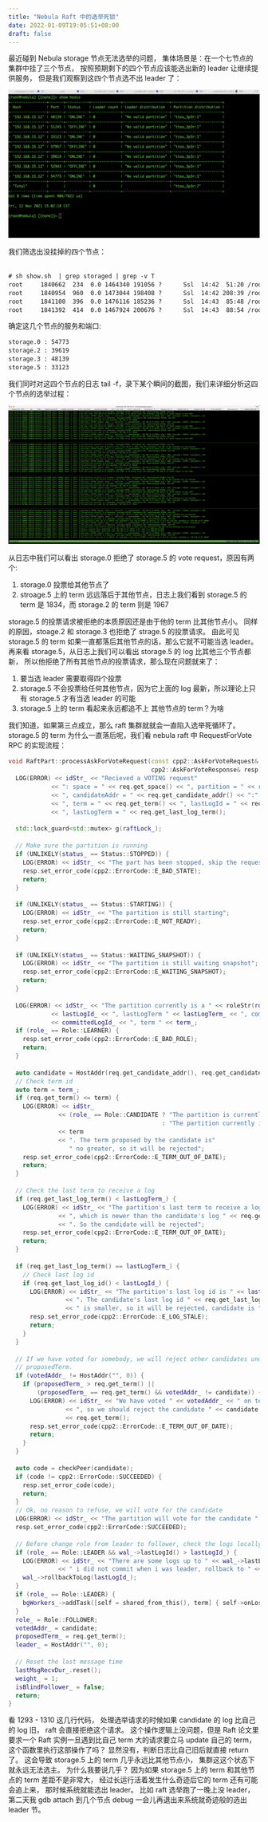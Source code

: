 ```yaml
---
title: "Nebula Raft 中的选举死锁"
date: 2022-01-09T19:05:51+08:00
draft: false
---
```


最近碰到 Nebula storage 节点无法选举的问题，
集体场景是：在一个七节点的集群中挂了三个节点，
按照预期剩下的四个节点应该能选出新的 leader 让继续提供服务，
但是我们观察到这四个节点选不出 leader 了：

![noleader](/images/raft-election/noleader.jpg)

我们筛选出没挂掉的四个节点：

```txt

# sh show.sh  | grep storaged | grep -v T
root     1840662  234  0.0 1464340 191056 ?      Ssl  14:42  51:20 /root/src/nebula/build/bin/nebula-storaged --flagfile /data/src/ntest/test/etc/nebula-storaged.conf --pid_file /data/src/ntest/test/pids/nebula-storaged.pid.0 --meta_server_addrs 192.168.15.12:9559 --heartbeat_interval_secs 1 --raft_heartbeat_interval_secs 1 --wal_ttl 259200 --clean_wal_interval_secs 259200 --minloglevel 2 --log_dir /data/src/ntest/test/logs/storaged.0 --local_ip 192.168.15.12 --port 54773 --ws_http_port 55577 --ws_h2_port 47925 --data_path /data/src/ntest/test/data/storaged.0
root     1840954  960  0.0 1473044 198408 ?      Ssl  14:42 208:39 /root/src/nebula/build/bin/nebula-storaged --flagfile /data/src/ntest/test/etc/nebula-storaged.conf --pid_file /data/src/ntest/test/pids/nebula-storaged.pid.2 --meta_server_addrs 192.168.15.12:9559 --heartbeat_interval_secs 1 --raft_heartbeat_interval_secs 1 --wal_ttl 259200 --clean_wal_interval_secs 259200 --minloglevel 2 --log_dir /data/src/ntest/test/logs/storaged.2 --local_ip 192.168.15.12 --port 39619 --ws_http_port 38621 --ws_h2_port 44865 --data_path /data/src/ntest/test/data/storaged.2
root     1841100  396  0.0 1476116 185236 ?      Ssl  14:43  85:48 /root/src/nebula/build/bin/nebula-storaged --flagfile /data/src/ntest/test/etc/nebula-storaged.conf --pid_file /data/src/ntest/test/pids/nebula-storaged.pid.3 --meta_server_addrs 192.168.15.12:9559 --heartbeat_interval_secs 1 --raft_heartbeat_interval_secs 1 --wal_ttl 259200 --clean_wal_interval_secs 259200 --minloglevel 2 --log_dir /data/src/ntest/test/logs/storaged.3 --local_ip 192.168.15.12 --port 48139 --ws_http_port 51591 --ws_h2_port 54371 --data_path /data/src/ntest/test/data/storaged.3
root     1841392  414  0.0 1467924 200676 ?      Ssl  14:43  88:54 /root/src/nebula/build/bin/nebula-storaged --flagfile /data/src/ntest/test/etc/nebula-storaged.conf --pid_file /data/src/ntest/test/pids/nebula-storaged.pid.5 --meta_server_addrs 192.168.15.12:9559 --heartbeat_interval_secs 1 --raft_heartbeat_interval_secs 1 --wal_ttl 259200 --clean_wal_interval_secs 259200 --minloglevel 2 --log_dir /data/src/ntest/test/logs/storaged.5 --local_ip 192.168.15.12 --port 33123 --ws_http_port 46329 --ws_h2_port 51909 --data_path /data/src/ntest/test/data/storaged.5
```

确定这几个节点的服务和端口:

```txt
storage.0 : 54773
storage.2 : 39619
storage.3 : 48139
storage.5 : 33123
```

我们同时对这四个节点的日志 tail -f，录下某个瞬间的截图，我们来详细分析这四个节点的选举过程：

![election log](/images/raft-election/election-log.jpg)

从日志中我们可以看出 storage.0 拒绝了 storage.5 的 vote request，原因有两个:

1. storage.0 投票给其他节点了
2. stroage.5 上的 term 远远落后于其他节点，日志上我们看到 storage.5 的 term 是 1834，而 storage.2 的 term 则是 1967

storage.5 的投票请求被拒绝的本质原因还是由于他的 term 比其他节点小。
同样的原因，stoage.2 和 storage.3 也拒绝了 strage.5 的投票请求。
由此可见 storage.5 的 term 如果一直都落后其他节点的话，那么它就不可能当选 leader。
再来看 storage.5，从日志上我们可以看出 storage.5 的 log 比其他三个节点都新，
所以他拒绝了所有其他节点的投票请求，那么现在问题就来了：

1. 要当选 leader 需要取得四个投票
2. storage.5 不会投票给任何其他节点，因为它上面的 log 最新，所以理论上只有 storage.5 才有当选 leader 的可能
3. storage.5 上的 term 看起来永远都追不上 其他节点的 term？为啥

我们知道，如果第三点成立，那么 raft 集群就就会一直陷入选举死循环了。
storage.5 的 term 为什么一直落后呢，我们看 nebula raft 中 RequestForVote RPC 的实现流程：

```cpp
void RaftPart::processAskForVoteRequest(const cpp2::AskForVoteRequest& req,
                                        cpp2::AskForVoteResponse& resp) {
  LOG(ERROR) << idStr_ << "Recieved a VOTING request"
            << ": space = " << req.get_space() << ", partition = " << req.get_part()
            << ", candidateAddr = " << req.get_candidate_addr() << ":" << req.get_candidate_port()
            << ", term = " << req.get_term() << ", lastLogId = " << req.get_last_log_id()
            << ", lastLogTerm = " << req.get_last_log_term();
 
  std::lock_guard<std::mutex> g(raftLock_);
 
  // Make sure the partition is running
  if (UNLIKELY(status_ == Status::STOPPED)) {
    LOG(ERROR) << idStr_ << "The part has been stopped, skip the request";
    resp.set_error_code(cpp2::ErrorCode::E_BAD_STATE);
    return;
  }
 
  if (UNLIKELY(status_ == Status::STARTING)) {
    LOG(ERROR) << idStr_ << "The partition is still starting";
    resp.set_error_code(cpp2::ErrorCode::E_NOT_READY);
    return;
  }
 
  if (UNLIKELY(status_ == Status::WAITING_SNAPSHOT)) {
    LOG(ERROR) << idStr_ << "The partition is still waiting snapshot";
    resp.set_error_code(cpp2::ErrorCode::E_WAITING_SNAPSHOT);
    return;
  }
 
  LOG(ERROR) << idStr_ << "The partition currently is a " << roleStr(role_) << ", lastLogId "
            << lastLogId_ << ", lastLogTerm " << lastLogTerm_ << ", committedLogId "
            << committedLogId_ << ", term " << term_;
  if (role_ == Role::LEARNER) {
    resp.set_error_code(cpp2::ErrorCode::E_BAD_ROLE);
    return;
  }
 
  auto candidate = HostAddr(req.get_candidate_addr(), req.get_candidate_port());
  // Check term id
  auto term = term_;
  if (req.get_term() <= term) {
    LOG(ERROR) << idStr_
              << (role_ == Role::CANDIDATE ? "The partition is currently proposing term "
                                           : "The partition currently is on term ")
              << term
              << ". The term proposed by the candidate is"
                 " no greater, so it will be rejected";
    resp.set_error_code(cpp2::ErrorCode::E_TERM_OUT_OF_DATE);
    return;
  }
 
  // Check the last term to receive a log
  if (req.get_last_log_term() < lastLogTerm_) {
    LOG(ERROR) << idStr_ << "The partition's last term to receive a log is " << lastLogTerm_
              << ", which is newer than the candidate's log " << req.get_last_log_term()
              << ". So the candidate will be rejected";
    resp.set_error_code(cpp2::ErrorCode::E_TERM_OUT_OF_DATE);
    return;
  }
 
  if (req.get_last_log_term() == lastLogTerm_) {
    // Check last log id
    if (req.get_last_log_id() < lastLogId_) {
      LOG(ERROR) << idStr_ << "The partition's last log id is " << lastLogId_
                << ". The candidate's last log id " << req.get_last_log_id()
                << " is smaller, so it will be rejected, candidate is " << candidate;
      resp.set_error_code(cpp2::ErrorCode::E_LOG_STALE);
      return;
    }
  }
 
  // If we have voted for somebody, we will reject other candidates under the
  // proposedTerm.
  if (votedAddr_ != HostAddr("", 0)) {
    if (proposedTerm_ > req.get_term() ||
        (proposedTerm_ == req.get_term() && votedAddr_ != candidate)) {
      LOG(ERROR) << idStr_ << "We have voted " << votedAddr_ << " on term " << proposedTerm_
                << ", so we should reject the candidate " << candidate << " request on term "
                << req.get_term();
      resp.set_error_code(cpp2::ErrorCode::E_TERM_OUT_OF_DATE);
      return;
    }
  }
 
  auto code = checkPeer(candidate);
  if (code != cpp2::ErrorCode::SUCCEEDED) {
    resp.set_error_code(code);
    return;
  }
  // Ok, no reason to refuse, we will vote for the candidate
  LOG(ERROR) << idStr_ << "The partition will vote for the candidate " << candidate;
  resp.set_error_code(cpp2::ErrorCode::SUCCEEDED);
 
  // Before change role from leader to follower, check the logs locally.
  if (role_ == Role::LEADER && wal_->lastLogId() > lastLogId_) {
    LOG(ERROR) << idStr_ << "There are some logs up to " << wal_->lastLogId()
              << " i did not commit when i was leader, rollback to " << lastLogId_;
    wal_->rollbackToLog(lastLogId_);
  }
  if (role_ == Role::LEADER) {
    bgWorkers_->addTask([self = shared_from_this(), term] { self->onLostLeadership(term); });
  }
  role_ = Role::FOLLOWER;
  votedAddr_ = candidate;
  proposedTerm_ = req.get_term();
  leader_ = HostAddr("", 0);
 
  // Reset the last message time
  lastMsgRecvDur_.reset();
  weight_ = 1;
  isBlindFollower_ = false;
  return;
}
```

看 1293 - 1310 这几行代码，
处理选举请求的时候如果 candidate 的 log 比自己的 log 旧，
raft 会直接拒绝这个请求。
这个操作逻辑上没问题，但是 Raft 论文里要求一个 Raft 实例一旦遇到比自己 term 大的请求要立马 update 自己的 term，
这个函数里执行这部操作了吗？
显然没有，判断日志比自己旧后就直接 return 了。
这会导致 storage.5 上的 term 几乎永远比其他节点小，
集群这这个状态下就永远无法选主。
为什么我要说几乎？
因为如果 storage.5 上的 term 和其他节点的 term 差距不是非常大，
经过长运行活着发生什么奇迹后它的 term 还有可能会追上来，
那时候系统就能选出 leader。
比如 raft 选举跑了一晚上没 leader，
第二天我 gdb attach 到几个节点 debug  一会儿再退出来系统就奇迹般的选出 leader 节。
